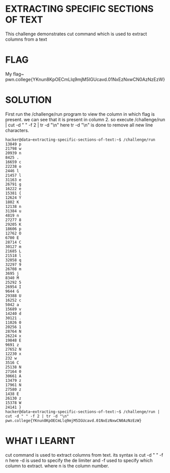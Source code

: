 
# EXTRACTING SPECIFIC SECTIONS OF TEXT

This challenge demonstrates cut command which is used to extract columns from a text

# FLAG

My flag~ pwn.college{YKnun8KpOECmLlq9mjM5IGUcavd.01NxEzNxwCN0AzNzEzW}

# SOLUTION

First run the /challenge/run program to view the column in which flag is present.
we can see that it is present in column 2. so execute /challenge/run | cut -d " " -f 2 |  tr -d "\n"
here tr -d "\n" is done to remove all new line characters.

```
hacker@data~extracting-specific-sections-of-text:~$ /challenge/run
13849 p
21798 w
20939 n
8425 .
16659 c
22238 o
2446 l
21457 l
31163 e
26791 g
16222 e
15381 {
12624 Y
1802 K
12138 n
31384 u
4819 n
27277 8
29205 K
18606 p
12762 O
6700 E
28714 C
30127 m
21685 L
21518 l
32058 q
32297 9
26708 m
3695 j
8340 M
25292 5
26954 I
9644 G
29388 U
16252 c
5042 a
15689 v
14240 d
30121 .
11026 0
20256 1
28764 N
26224 x
19848 E
9691 z
27652 N
12230 x
232 w
3516 C
25138 N
27164 0
30661 A
13479 z
17961 N
27580 z
1438 E
26130 z
15378 W
24141 }
hacker@data~extracting-specific-sections-of-text:~$ /challenge/run | cut -d " " -f 2 | tr -d "\n"
pwn.college{YKnun8KpOECmLlq9mjM5IGUcavd.01NxEzNxwCN0AzNzEzW}
```


# WHAT I LEARNT

cut command is used to extract columns from text. its syntax is cut -d " " -f n
here -d is used to specify the de limiter and -f used to specify which column to extract. where n is the column number.
